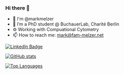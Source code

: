 ### Hi there 👋

<!--
**markmelzer/markmelzer** is a ✨ _special_ ✨ repository because its `README.md` (this file) appears on your GitHub profile.

Here are some ideas to get you started:
-->

- 👋 I'm @markmelzer
- 🌱 I’m a PhD student @ BuchauerLab, Charité Berlin
- ⚙️ Working with Compuational Cytometry
- 📫 How to reach me: mark@fam-melzer.net

<div id="badges">
  <a href="https://www.linkedin.com/in/mark-melzer-874b041ba/">
  <img src="https://img.shields.io/badge/LinkedIn-blue?style=for-the-badge&logo=linkedin&logoColor=white" alt="LinkedIn Badge"/>
</div>

![GitHub stats](https://github-readme-stats.vercel.app/api?username=markmelzer&show_icons=true&count_private=true&theme=transparent) 

![Top Languages](https://github-readme-stats.vercel.app/api/top-langs/?username=markmelzer&show_icons=true&count_private=true&theme=transparent)
